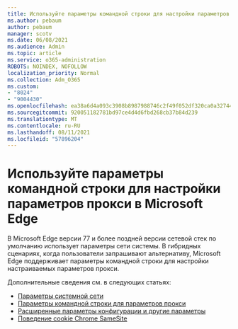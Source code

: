 ```yaml
---
title: Используйте параметры командной строки для настройки параметров прокси в Microsoft Edge
ms.author: pebaum
author: pebaum
manager: scotv
ms.date: 06/08/2021
ms.audience: Admin
ms.topic: article
ms.service: o365-administration
ROBOTS: NOINDEX, NOFOLLOW
localization_priority: Normal
ms.collection: Adm_O365
ms.custom:
- "8024"
- "9004430"
ms.openlocfilehash: ea38a6d4a093c3908b8987988746c2f49f052df320ca0a327446435389a90ce9
ms.sourcegitcommit: 920051182781bd97ce4d4d6fbd268cb37b84d239
ms.translationtype: MT
ms.contentlocale: ru-RU
ms.lasthandoff: 08/11/2021
ms.locfileid: "57896204"
---
```

# <a name="use-command-line-options-to-configure-proxy-settings-in-microsoft-edge"></a>Используйте параметры командной строки для настройки параметров прокси в Microsoft Edge

В Microsoft Edge версии 77 и более поздней версии сетевой стек по умолчанию использует параметры сети системы. В гибридных сценариях, когда пользователи запрашивают альтернативу, Microsoft Edge поддерживает параметры командной строки для настройки настраиваемых параметров прокси. 

Дополнительные сведения см. в следующих статьях:

- [Параметры системной сети](https://docs.microsoft.com/deployedge/edge-learnmore-cmdline-options-proxy-settings#system-network-settings)
- [Параметры командной строки для параметров прокси](https://docs.microsoft.com/deployedge/edge-learnmore-cmdline-options-proxy-settings#system-network-settings)
- [Расширенные параметры конфигурации и другие параметры](https://go.microsoft.com/fwlink/?linkid=2134293)
- [Поведение cookie Chrome SameSite](https://docs.microsoft.com/office365/troubleshoot/miscellaneous/chrome-behavior-affects-applications)